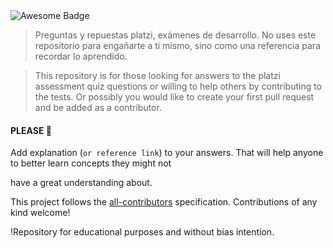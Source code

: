 
<img src="https://cdn.rawgit.com/sindresorhus/awesome/d7305f38d29fed78fa85652e3a63e154dd8e8829/media/badge.svg" alt="Awesome Badge"/>


> Preguntas y repuestas platzi, exámenes de desarrollo. No uses este repositorio para engañarte a ti mismo, sino como una referencia para recordar lo aprendido.

> This repository is for those looking for answers to the platzi assessment quiz questions or willing to help others by contributing to the tests. Or possibly you would like to create your first pull request and be added as a contributor. 

#### PLEASE 🙏

Add explanation (`or reference link`) to your answers. That will help anyone to better learn concepts they might not

have a great understanding about.

This project follows the [all-contributors](https://github.com/all-contributors/all-contributors) specification.
Contributions of any kind welcome!

!Repository for educational purposes and without bias intention.
